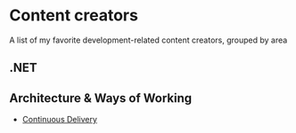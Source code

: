 # Content creators
A list of my favorite development-related content creators, grouped by area

## .NET

## Architecture & Ways of Working
- [Continuous Delivery](https://www.youtube.com/@ContinuousDelivery)
